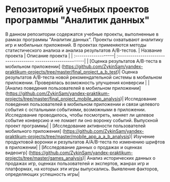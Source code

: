 # Репозиторий учебных проектов программы "Аналитик данных"
В данном репозитории содержатся учебные проекты, выполненные в рамках программы "Аналитик данных".
Проекты охватывают аналитику игр и мобильных приложений. В проектах применяются методы статистического анализа и анализа результатов A/B-тестов.
| Название проекта    | Описание проекта                                              |
| :-------------------| :------------------------------------- ------------------------|
| [Оценка результатов A/B-теста в мобильном приложении] (https://github.com/ZykinSam/yandex-praktikum-projects/tree/master/final_project_a_b_test)| Оценка результатов A/B-теста новой рекомендательной системы в мобильном приложении. Проверялась возможность улучшения конверсии |
| [Анализ поведения пользователей в мобильном приложении] (https://github.com/ZykinSam/yandex-praktikum-projects/tree/master/final_project_mobile_app_analysis)| Исследование поведения пользователей в мобильном приложении и связи целевого события с остальными событиями, возможными в приложении. Исследование проводилось, чтобы посмотреть, меняет ли целевое событие конверсию и не ломает ли оно воронку событий. Выпускной проект программы|
| [Исследование активности пользователей мобильного приложения] (https://github.com/ZykinSam/yandex-praktikum-projects/tree/master/mobile_app_a_a_b_analysis)| Изучение продуктовой воронки и результатов A/A/B-теста по изменению шрифтов в приложении|
| [Исследование данных о продажах и оценках видеоигр] (https://github.com/ZykinSam/yandex-praktikum-projects/tree/master/games_analysis)| Анализ исторических данных о продажах игр, оценках пользователей и экспертов, жанрах игр и платформах, на которых эти игры выпускались. Выявление факторов, определяющих успешность игры|
